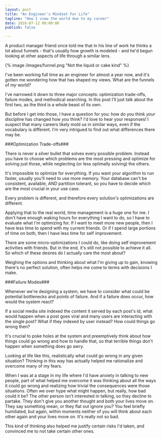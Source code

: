 ```yaml
---
layout: post
title: "An Engineer's Mindset For Life"
tagline: "How I view the world due to my career"
date: 2016-07-12 00:00:00
publish: false

---
```


A product manager friend once told me that in his line of work he thinks a lot 
about funnels - that's usually how growth is modeled - and he'd begun looking at 
other aspects of life through a similar lens.

{% image /images/funnel.png "Not the liquid or cake kind" %}

I've been working full time as an engineer for almost a year now, and it's 
gotten me wondering how that has shaped my views. What are the funnels of _my_ 
world?

I've narrowed it down to three major concepts: optimization trade-offs, failure 
modes, and methodical searching. In this post I'll just talk about the first 
two, as the third is a whole beast of its own.

But before I get into those, I have a question for you: how do you think _your_ 
discipline has changed how _you_ think? I'd love to hear your responses! I 
suspect that many careers likely mold us in similar ways, even if the vocabulary 
is different. I'm very intrigued to find out what differences there may be.

###Optimization Trade-offs###

There is never a silver bullet that solves every possible problem. Instead you 
have to choose which problems are the most pressing and optimize for solving 
just those, while neglecting (or less optimally solving) the others.

It's impossible to optimize for everything. If you want your algorithm to run 
faster, usually you'll need to use more memory. Your database can't be 
consistent, available, _AND_ partition tolerant, so you have to decide which are 
the most crucial in your use case.

Every problem is different, and therefore every solution's optimizations are 
different.

Applying that to the real world, time management is a huge one for me. I don't 
have enough waking hours for everything I want to do, so I have to evaluate what 
I'm optimizing for. If I want to meet more new people, then I have less time to 
spend with my current friends. Or if I spend large portions of time on both, 
then I have less time for self improvement.

There are some micro-optimizations I could do, like doing self improvement 
activities with friends. But in the end, it's still not possible to achieve it 
all. So which of these desires do I actually care the most about?

Weighing the options and thinking about what I'm giving up to gain, knowing 
there's no perfect solution, often helps me come to terms with decisions I make.

###Failure Modes###

Whenever we're designing a system, we have to consider what could be potential 
bottlenecks and points of failure. And if a failure does occur, how would the 
system react?

If a social media site indexed the content it served by each post's id, what 
would happen when a post goes viral and many users are interacting with the 
single post? What if they indexed by user instead?  How could things go wrong 
then?

It's crucial to poke holes at the system and preemptively think about how things 
could go wrong and how to handle that, so that terrible things don't happen when 
something does go awry.

Looking at life like this, realistically what could go wrong in any given 
situation? Thinking in this way has actually helped me rationalize and overcome 
many of my fears.

When I was at a stage in my life where I'd have anxiety in talking to new 
people, part of what helped me overcome it was thinking about all the ways it 
could go wrong and realizing how trivial the consequences were those situations. 
Often we over hype what might happen, but really, how bad could it be? The other 
person isn't interested in talking, so they decline to partake. They don't give 
you another thought and both your lives move on. They say something mean, or 
they flat out ignore you? You feel briefly humiliated, but again, within moments 
neither of you will think about each other again and your lives move on. It's 
really not so bad.

This kind of thinking also helped me justify certain risks I'd taken, and 
convinced me to not take certain other ones.

